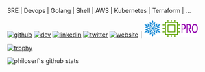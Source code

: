 SRE | Devops | Golang | Shell | AWS | Kubernetes | Terraform | ...

[<img src='https://cdn.jsdelivr.net/npm/simple-icons@3.0.1/icons/github.svg' alt='github' height='40'>](https://github.com/philoserf)  [<img src='https://cdn.jsdelivr.net/npm/simple-icons@3.0.1/icons/dev-dot-to.svg' alt='dev' height='40'>](https://dev.to/philoserf)  [<img src='https://cdn.jsdelivr.net/npm/simple-icons@3.0.1/icons/linkedin.svg' alt='linkedin' height='40'>](https://www.linkedin.com/in/markpaulayers/)  [<img src='https://cdn.jsdelivr.net/npm/simple-icons@3.0.1/icons/twitter.svg' alt='twitter' height='40'>](https://twitter.com/philoserf)  [<img src='https://cdn.jsdelivr.net/npm/simple-icons@3.0.1/icons/icloud.svg' alt='website' height='40'>](https://philoserf.com/) | <a href='https://archiveprogram.github.com/'><img src='https://raw.githubusercontent.com/acervenky/animated-github-badges/master/assets/acbadge.gif' width='40' height='40'></a> <a href='https://docs.github.com/en/developers'><img src='https://raw.githubusercontent.com/acervenky/animated-github-badges/master/assets/devbadge.gif' width='40' height='40'></a> <a href='https://github.com/pricing'><img src='https://raw.githubusercontent.com/acervenky/animated-github-badges/master/assets/pro.gif' width='40' height='40'></a>

[![trophy](https://github-profile-trophy.vercel.app/?username=philoserf)](https://github.com/ryo-ma/github-profile-trophy)

![philoserf's github stats](https://github-readme-stats.vercel.app/api?username=philoserf&count_private=true&show_icons=true)

